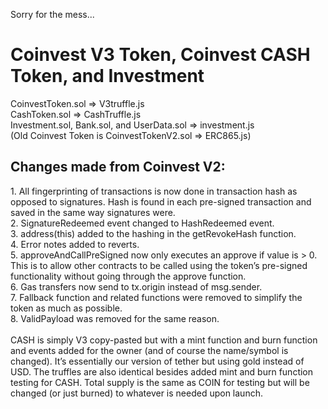 Sorry for the mess...
<h1>Coinvest V3 Token, Coinvest CASH Token, and Investment</h1>
CoinvestToken.sol => V3truffle.js</br>
CashToken.sol => CashTruffle.js</br>
Investment.sol, Bank.sol, and UserData.sol => investment.js</br>
(Old Coinvest Token is CoinvestTokenV2.sol => ERC865.js)

<h2>Changes made from Coinvest V2:</h2>
1. All fingerprinting of transactions is now done in transaction hash as opposed to signatures. Hash is found in each pre-signed transaction and saved in the same way signatures were.</br>
2. SignatureRedeemed event changed to HashRedeemed event.</br>
3. address(this) added to the hashing in the getRevokeHash function.</br>
4. Error notes added to reverts.</br>
5. approveAndCallPreSigned now only executes an approve if value is > 0. This is to allow other contracts to be called using the token’s pre-signed functionality without going through the approve function.</br>
6. Gas transfers now send to tx.origin instead of msg.sender.</br>
7. Fallback function and related functions were removed to simplify the token as much as possible.</br>
8. ValidPayload was removed for the same reason.</br>
</br>
CASH is simply V3 copy-pasted but with a mint function and burn function  and events added for the owner (and of course the name/symbol is changed). It’s essentially our version of tether but using gold instead of USD. The truffles are also identical besides added mint and burn function testing for CASH. Total supply is the same as COIN for testing but will be changed (or just burned) to whatever is needed upon launch.
